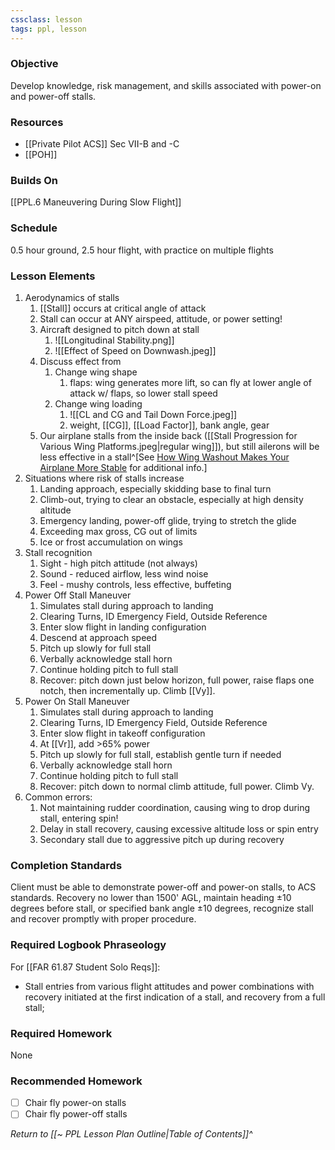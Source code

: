 ```yaml
---
cssclass: lesson
tags: ppl, lesson
---
```

### Objective
Develop knowledge, risk management, and skills associated with power-on and power-off stalls.

### Resources
- [[Private Pilot ACS]] Sec VII-B and -C
- [[POH]]

### Builds On
[[PPL.6 Maneuvering During Slow Flight]]

### Schedule
0.5 hour ground, 2.5 hour flight, with practice on multiple flights

### Lesson Elements
1. Aerodynamics of stalls
	1. [[Stall]] occurs at critical angle of attack
	2. Stall can occur at ANY airspeed, attitude, or power setting!
	3. Aircraft designed to pitch down at stall 
		1. ![[Longitudinal Stability.png]]
		2. ![[Effect of Speed on Downwash.jpeg]]
	4. Discuss effect from
		1. Change wing shape
			1. flaps: wing generates more lift, so can fly at lower angle of attack w/ flaps, so lower stall speed
		2. Change wing loading
			1. ![[CL and CG and Tail Down Force.jpeg]]
			2. weight, [[CG]], [[Load Factor]], bank angle, gear
	5. Our airplane stalls from the inside back ([[Stall Progression for Various Wing Platforms.jpeg|regular wing]]), but still ailerons will be less effective in a stall^[See [How Wing Washout Makes Your Airplane More Stable](https://www.boldmethod.com/learn-to-fly/aircraft-systems/how-wing-washout-makes-your-airplane-and-wings-more-stable-when-flying/) for additional info.]
2. Situations where risk of stalls increase
	1. Landing approach, especially skidding base to final turn
	2. Climb-out, trying to clear an obstacle, especially at high density altitude
	3. Emergency landing, power-off glide, trying to stretch the glide
	4. Exceeding max gross, CG out of limits
	5. Ice or frost accumulation on wings
3. Stall recognition
	1. Sight - high pitch attitude (not always)
	2. Sound - reduced airflow, less wind noise
	3. Feel - mushy controls, less effective, buffeting
4. Power Off Stall Maneuver
	1. Simulates stall during approach to landing
	2. Clearing Turns, ID Emergency Field, Outside Reference
	3. Enter slow flight in landing configuration
	4. Descend at approach speed
	5. Pitch up slowly for full stall
	6. Verbally acknowledge stall horn
	7. Continue holding pitch to full stall
	8. Recover: pitch down just below horizon, full power, raise flaps one notch, then incrementally up. Climb [[Vy]].
5. Power On Stall Maneuver
	1. Simulates stall during approach to landing
	2. Clearing Turns, ID Emergency Field, Outside Reference
	3. Enter slow flight in takeoff configuration
	4. At [[Vr]], add >65% power
	5. Pitch up slowly for full stall, establish gentle turn if needed
	6. Verbally acknowledge stall horn
	7. Continue holding pitch to full stall
	8. Recover: pitch down to normal climb attitude, full power. Climb Vy.
6. Common errors:
	1. Not maintaining rudder coordination, causing wing to drop during stall, entering spin!
	2. Delay in stall recovery, causing excessive altitude loss or spin entry
	3. Secondary stall due to aggressive pitch up during recovery

### Completion Standards
Client must be able to demonstrate power-off and power-on stalls, to ACS standards. Recovery no lower than 1500' AGL, maintain heading ±10 degrees before stall, or specified bank angle ±10 degrees, recognize stall and recover promptly with proper procedure.

### Required Logbook Phraseology
For [[FAR 61.87 Student Solo Reqs]]: 
- Stall entries from various flight attitudes and power combinations with recovery initiated at the first indication of a stall, and recovery from a full stall;

### Required Homework
None
 
### Recommended Homework 
- [ ] Chair fly power-on stalls
- [ ] Chair fly power-off stalls

*Return to [[~ PPL Lesson Plan Outline|Table of Contents]]^*
